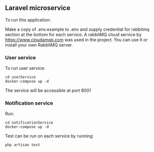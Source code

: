 ## Laravel microservice

To run this application:

Make a copy of .env.example to .env and supply credential for rabbitmq section at the bottom for each service.
A rabbitMQ cloud service by https://www.cloudamqp.com was used in the project.
You can use it or install your own RabbitMQ server.

### User service
To run user service:
````
cd userService
docker-compose up -d
````
The service will be accessible at port 8001

### Notification service

Run:
````
cd notificationService
docker-compose up -d
````

Test can be run on each service by running:
```
php artisan test
```
